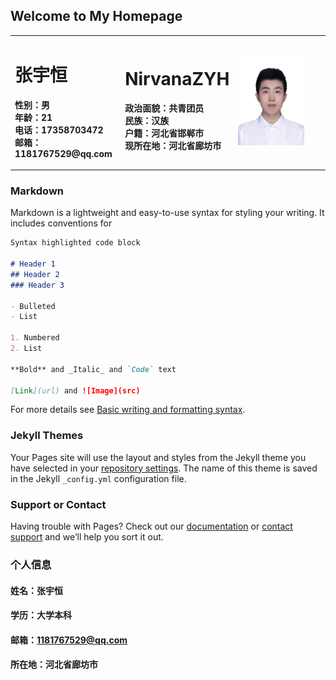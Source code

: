 ## Welcome to My Homepage

<table border="0">
  <tr>
    <td width="35%">
      <h1>张宇恒</h1>
      <p><b>性别：男<br>年龄：21<br>电话：17358703472<br>邮箱：1181767529@qq.com</b></p>
    </td>
    <td width="35%">
      <h1>NirvanaZYH</h1>
      <p><b>政治面貌：共青团员<br>民族：汉族<br>户籍：河北省邯郸市<br>现所在地：河北省廊坊市</b></p>
    </td>
    <td width="30%">
      <img src="/zyh.jpg" width="80%">      
    </td>
  </tr>
</table>


### Markdown
Markdown is a lightweight and easy-to-use syntax for styling your writing. It includes conventions for

```markdown
Syntax highlighted code block

# Header 1
## Header 2
### Header 3

- Bulleted
- List

1. Numbered
2. List

**Bold** and _Italic_ and `Code` text

[Link](url) and ![Image](src)
```

For more details see [Basic writing and formatting syntax](https://docs.github.com/en/github/writing-on-github/getting-started-with-writing-and-formatting-on-github/basic-writing-and-formatting-syntax).


### Jekyll Themes

Your Pages site will use the layout and styles from the Jekyll theme you have selected in your [repository settings](https://github.com/NirvanaZYH/NirvanaZYH.github.io/settings/pages). The name of this theme is saved in the Jekyll `_config.yml` configuration file.

### Support or Contact

Having trouble with Pages? Check out our [documentation](https://docs.github.com/categories/github-pages-basics/) or [contact support](https://support.github.com/contact) and we’ll help you sort it out.

### 个人信息
#### 姓名：张宇恒
#### 学历：大学本科
#### 邮箱：1181767529@qq.com
#### 所在地：河北省廊坊市
